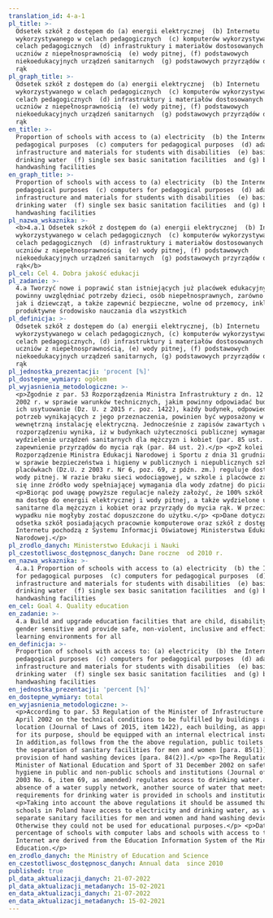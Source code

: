 ```yaml
---
translation_id: 4-a-1
pl_title: >-
  Odsetek szkół z dostępem do (a) energii elektrycznej  (b) Internetu
  wykorzystywanego w celach pedagogicznych  (c) komputerów wykorzystywanych w
  celach pedagogicznych  (d) infrastruktury i materiałów dostosowanych do
  uczniów z niepełnosprawnością  (e) wody pitnej, (f) podstawowych
  niekoedukacyjnych urządzeń sanitarnych  (g) podstawowych przyrządów do mycia
  rąk
pl_graph_title: >-
  Odsetek szkół z dostępem do (a) energii elektrycznej  (b) Internetu
  wykorzystywanego w celach pedagogicznych  (c) komputerów wykorzystywanych w
  celach pedagogicznych  (d) infrastruktury i materiałów dostosowanych do
  uczniów z niepełnosprawnością  (e) wody pitnej, (f) podstawowych
  niekoedukacyjnych urządzeń sanitarnych  (g) podstawowych przyrządów do mycia
  rąk
en_title: >-
  Proportion of schools with access to (a) electricity  (b) the Internet for
  pedagogical purposes  (c) computers for pedagogical purposes  (d) adapted
  infrastructure and materials for students with disabilities  (e) basic
  drinking water  (f) single sex basic sanitation facilities  and (g) basic
  handwashing facilities
en_graph_title: >-
  Proportion of schools with access to (a) electricity  (b) the Internet for
  pedagogical purposes  (c) computers for pedagogical purposes  (d) adapted
  infrastructure and materials for students with disabilities  (e) basic
  drinking water  (f) single sex basic sanitation facilities  and (g) basic
  handwashing facilities
pl_nazwa_wskaznika: >-
  <b>4.a.1 Odsetek szkół z dostępem do (a) energii elektrycznej  (b) Internetu
  wykorzystywanego w celach pedagogicznych  (c) komputerów wykorzystywanych w
  celach pedagogicznych  (d) infrastruktury i materiałów dostosowanych do
  uczniów z niepełnosprawnością  (e) wody pitnej, (f) podstawowych
  niekoedukacyjnych urządzeń sanitarnych  (g) podstawowych przyrządów do mycia
  rąk</b>
pl_cel: Cel 4. Dobra jakość edukacji
pl_zadanie: >-
  4.a Tworzyć nowe i poprawić stan istniejących już placówek edukacyjnych, które
  powinny uwzględniać potrzeby dzieci, osób niepełnosprawnych, zarówno chłopców
  jak i dziewcząt, a także zapewnić bezpieczne, wolne od przemocy, inkluzywne i
  produktywne środowisko nauczania dla wszystkich
pl_definicja: >-
  Odsetek szkół z dostępem do (a) energii elektrycznej, (b) Internetu
  wykorzystywanego w celach pedagogicznych, (c) komputerów wykorzystywanych w
  celach pedagogicznych, (d) infrastruktury i materiałów dostosowanych do
  uczniów z niepełnosprawnością, (e) wody pitnej, (f) podstawowych
  niekoedukacyjnych urządzeń sanitarnych, (g) podstawowych przyrządów do mycia
  rąk
pl_jednostka_prezentacji: 'procent [%]'
pl_dostepne_wymiary: ogółem
pl_wyjasnienia_metodologiczne: >-
  <p>Zgodnie z par. 53 Rozporządzenia Ministra Infrastruktury z dn. 12 kwietnia
  2002 r. w sprawie warunków technicznych, jakim powinny odpowiadać budynki i
  ich usytuowanie (Dz. U. z 2015 r. poz. 1422), każdy budynek, odpowiednio do
  potrzeb wynikających z jego przeznaczenia, powinien być wyposażony w
  wewnętrzną instalację elektryczną. Jednocześnie z zapisów zawartych w
  rozporządzeniu wynika, iż w budynkach użyteczności publicznej wymagane jest
  wydzielenie urządzeń sanitarnych dla mężczyzn i kobiet (par. 85 ust. 1) oraz
  zapewnienie przyrządów do mycia rąk (par. 84 ust. 2).</p> <p>Z kolei
  Rozporządzenie Ministra Edukacji Narodowej i Sportu z dnia 31 grudnia 2002 r.
  w sprawie bezpieczeństwa i higieny w publicznych i niepublicznych szkołach i
  placówkach (Dz.U. z 2003 r. Nr 6, poz. 69, z późn. zm.) reguluje dostęp do
  wody pitnej. W razie braku sieci wodociągowej, w szkole i placówce zapewnia
  się inne źródło wody spełniającej wymagania dla wody zdatnej do picia.</p>
  <p>Biorąc pod uwagę powyższe regulacje należy założyć, że 100% szkół w Polsce
  ma dostęp do energii elektrycznej i wody pitnej, a także wydzielone urządzenia
  sanitarne dla mężczyzn i kobiet oraz przyrządy do mycia rąk. W przeciwnym
  wypadku nie mogłyby zostać dopuszczone do użytku.</p> <p>Dane dotyczące
  odsetka szkół posiadających pracownie komputerowe oraz szkół z dostępem do
  Internetu pochodzą z Systemu Informacji Oświatowej Ministerstwa Edukacji
  Narodowej.</p>
pl_zrodlo_danych: Ministerstwo Edukacji i Nauki
pl_czestotliwosc_dostępnosc_danych: Dane roczne  od 2010 r.
en_nazwa_wskaznika: >-
  4.a.1 Proportion of schools with access to (a) electricity  (b) the Internet
  for pedagogical purposes  (c) computers for pedagogical purposes  (d) adapted
  infrastructure and materials for students with disabilities  (e) basic
  drinking water  (f) single sex basic sanitation facilities  and (g) basic
  handwashing facilities
en_cel: Goal 4. Quality education
en_zadanie: >-
  4.a Build and upgrade education facilities that are child, disability and
  gender sensitive and provide safe, non-violent, inclusive and effective
  learning environments for all
en_definicja: >-
  Proportion of schools with access to: (a) electricity  (b) the Internet for
  pedagogical purposes  (c) computers for pedagogical purposes  (d) adapted
  infrastructure and materials for students with disabilities  (e) basic
  drinking water  (f) single sex basic sanitation facilities  and (g) basic
  handwashing facilities
en_jednostka_prezentacji: 'percent [%]'
en_dostepne_wymiary: total
en_wyjasnienia_metodologiczne: >-
  <p>According to par. 53 Regulation of the Minister of Infrastructure of 12
  April 2002 on the technical conditions to be fulfilled by buildings and their
  location (Journal of Laws of 2015, item 1422), each building, as appropriate
  for its purpose, should be equipped with an internal electrical installation.
  In addition,as follows from the the above regulation, public toilets require
  the separation of sanitary facilities for men and women [para. 85(1)] and the
  provision of hand washing devices [para. 84(2)].</p> <p>The Regulation of the
  Minister of National Education and Sport of 31 December 2002 on safety and
  hygiene in public and non-public schools and institutions (Journal of Laws of
  2003 No. 6, item 69, as amended) regulates access to drinking water. In the
  absence of a water supply network, another source of water that meets the
  requirements for drinking water is provided in schools and institutions.</p>
  <p>Taking into account the above regulations it should be assumed that 100% of
  schools in Poland have access to electricity and drinking water, as well as
  separate sanitary facilities for men and women and hand washing devices.
  Otherwise they could not be used for educational purposes.</p> <p>Data on the
  percentage of schools with computer labs and schools with access to the
  Internet are derived from the Education Information System of the Ministry of
  Education.</p>
en_zrodlo_danych: the Ministry of Education and Science
en_czestotliwosc_dostępnosc_danych: Annual data  since 2010
published: true
pl_data_aktualizacji_danych: 21-07-2022
pl_data_aktualizacji_metadanych: 15-02-2021
en_data_aktualizacji_danych: 21-07-2022
en_data_aktualizacji_metadanych: 15-02-2021
---
```

